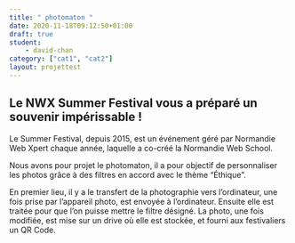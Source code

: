 ```yaml
---
title: " photomaton "
date: 2020-11-18T09:12:50+01:00
draft: true
student:
    - david-chan
category: ["cat1", "cat2"]   
layout: projettest
---
```


## Le NWX Summer Festival vous a préparé un souvenir impérissable !



Le Summer Festival, depuis 2015, est un événement géré par Normandie Web Xpert chaque année, laquelle a co-créé la Normandie Web School.

Nous avons pour projet le photomaton, il a pour objectif de personnaliser les photos grâce à des filtres en accord avec le thème “Éthique”. 



En premier lieu, il y a le transfert de la photographie vers l’ordinateur, une fois prise par l’appareil photo, est envoyée à l’ordinateur. Ensuite elle est traitée pour que l’on puisse mettre le filtre désigné. La photo, une fois modifiée, est mise sur un drive où elle est stockée, et fourni aux festivaliers un QR Code.